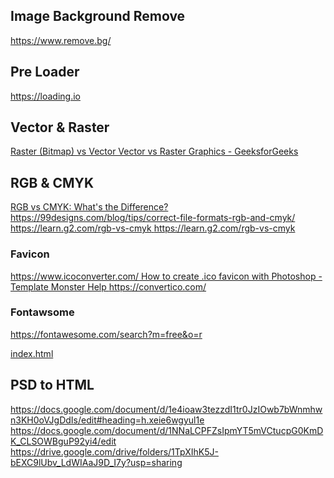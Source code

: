 ## Image Background Remove
https://www.remove.bg/ 


## Pre Loader
https://loading.io

## Vector & Raster
[Raster (Bitmap) vs Vector 
Vector vs Raster Graphics - GeeksforGeeks ](https://vector-conversions.com/vectorizing/raster_vs_vector.html)

## RGB & CMYK
[RGB vs CMYK: What's the Difference?](https://99designs.com/blog/tips/correct-file-formats-rgb-and-cmyk/)https://99designs.com/blog/tips/correct-file-formats-rgb-and-cmyk/
[https://learn.g2.com/rgb-vs-cmyk ](https://learn.g2.com/rgb-vs-cmyk)https://learn.g2.com/rgb-vs-cmyk


### Favicon
[https://www.icoconverter.com/ 
How to create .ico favicon with Photoshop - Template Monster Help 
https://convertico.com/ ](https://www.icoconverter.com/)

### Fontawsome
https://fontawesome.com/search?m=free&o=r

[index.html ](https://drive.google.com/file/d/1c6xbLEIZ6lwiVD4vc4Nd-lAAlvyiIqfF/view?usp=sharing)

## PSD to HTML
https://docs.google.com/document/d/1e4ioaw3tezzdI1tr0JzIOwb7bWnmhwn3KH0oVJgDdIs/edit#heading=h.xeie6wgyul1e
https://docs.google.com/document/d/1NNaLCPFZsIpmYT5mVCtucpG0KmDK_CLSOWBguP92yi4/edit
https://drive.google.com/drive/folders/1TpXIhK5J-bEXC9lUbv_LdWIAaJ9D_I7y?usp=sharing


